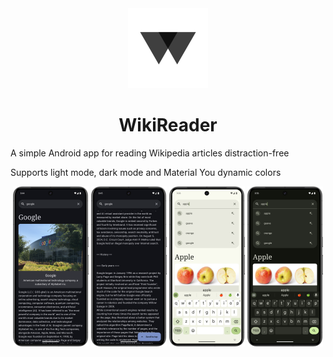 <div align="center">

<img src="app/src/main/ic_launcher-playstore.png" width="128">

# WikiReader

</div>

A simple Android app for reading Wikipedia articles distraction-free

Supports light mode, dark mode and Material You dynamic colors

<p align="center" width="100%">
    <img src="screenshots/main.png" width="24%">
    <img src="screenshots/fab.png" width="24%">
    <img src="screenshots/dynamic-light.png" width="24%">
    <img src="screenshots/dynamic.png" width="24%">
</p>
